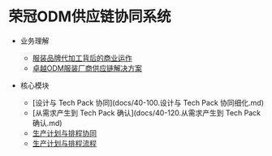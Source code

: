 # 荣冠ODM供应链协同系统

* 业务理解
  * [服装品牌代加工背后的商业运作](docs/10.服装品牌代加工背后的商业运作.md)
  * [卓越ODM服装厂商供应链解决方案](docs/20.卓越ODM服装厂商供应链解决方案.md)

* 核心模块
  * [设计与 Tech Pack 协同](docs/40-100.设计与 Tech Pack 协同细化.md)
  * [从需求产生到 Tech Pack 确认](docs/40-120.从需求产生到 Tech Pack 确认.md)
  * [生产计划与排程协同](docs/400-200.生产计划与排程协同.md)
  * [生产计划与排程流程](docs/400-220.生产计划与排程协同.md)
